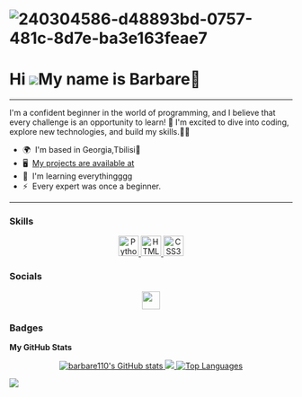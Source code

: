# ![240304586-d48893bd-0757-481c-8d7e-ba3e163feae7](https://github.com/user-attachments/assets/4d997102-cf73-42ee-8863-87ab80353328)

Hi ![](https://user-images.githubusercontent.com/18350557/176309783-0785949b-9127-417c-8b55-ab5a4333674e.gif)My name is Barbare💖
===========================================================================================================================================
--------------------------------

I'm a confident beginner in the world of programming, and I believe that every challenge is an opportunity to learn! 🩷 I'm excited to dive into coding, explore new technologies, and build my skills.🩷🩷

* 🌍  I'm based in Georgia,Tbilisi🩷
* 🖥️  [My projects are available at](http://https://github.com/barbare110/GOA.git)
* 🧠  I'm learning everythingggg
* ⚡  Every expert was once a beginner.
--------------------------------
### Skills

<p style="text-align: center;">
    <a href="https://www.python.org/" target="_blank" rel="noreferrer">
        <img src="https://raw.githubusercontent.com/danielcranney/readme-generator/main/public/icons/skills/python-colored.svg" width="36" height="36" alt="Python" />
    </a>
    <a href="https://developer.mozilla.org/en-US/docs/Glossary/HTML5" target="_blank" rel="noreferrer">
        <img src="https://raw.githubusercontent.com/danielcranney/readme-generator/main/public/icons/skills/html5-colored.svg" width="36" height="36" alt="HTML5" />
    </a>
    <a href="https://www.w3.org/TR/CSS/#css" target="_blank" rel="noreferrer">
        <img src="https://raw.githubusercontent.com/danielcranney/readme-generator/main/public/icons/skills/css3-colored.svg" width="36" height="36" alt="CSS3" />
    </a>
</p>

### Socials

<p style="text-align: center;">
    <a href="https://www.github.com/barbare110" target="_blank" rel="noreferrer">
        <picture>
            <source media="(prefers-color-scheme: dark)" srcset="https://raw.githubusercontent.com/danielcranney/readme-generator/main/public/icons/socials/github-dark.svg" />
            <source media="(prefers-color-scheme: light)" srcset="https://raw.githubusercontent.com/danielcranney/readme-generator/main/public/icons/socials/github.svg" />
            <img src="https://raw.githubusercontent.com/danielcranney/readme-generator/main/public/icons/socials/github.svg" width="32" height="32" />
        </picture>
    </a>
</p>

### Badges

<b>My GitHub Stats</b>

<p style="text-align: center;">
    <a href="http://www.github.com/barbare110">
        <img src="https://github-readme-stats.vercel.app/api?username=barbare110&show_icons=true&hide=&count_private=true&title_color=14b8a6&text_color=14b8a6&icon_color=14b8a6&bg_color=000000&hide_border=true&show_icons=true" alt="barbare110's GitHub stats" />
    </a>

<a href="http://www.github.com/barbare110">
        <img src="https://github-readme-streak-stats.herokuapp.com/?user=barbare110&stroke=14b8a6&background=000000&ring=14b8a6&fire=14b8a6&currStreakNum=14b8a6&currStreakLabel=14b8a6&sideNums=14b8a6&sideLabels=14b8a6&dates=14b8a6&hide_border=true" />
    </a>

 <a href="https://github.com/barbare110">
        <img src="https://github-readme-stats.vercel.app/api/top-langs/?username=barbare110&langs_count=10&title_color=14b8a6&text_color=14b8a6&icon_color=14b8a6&bg_color=000000&hide_border=true&locale=en&custom_title=Top%20%Languages" alt="Top Languages" />
    </a>
</p>

<img src="https://github.com/punitkmryh/punitkmryh/raw/master/wave.svg" style="max-width: 100%; text-align: center; display: block;">
